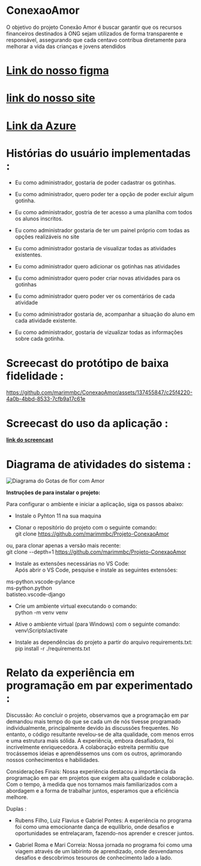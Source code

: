 # ConexaoAmor
O objetivo do projeto Conexão Amor é buscar garantir que os recursos financeiros destinados à ONG sejam utilizados de forma transparente e responsável, assegurando que cada centavo contribua diretamente para melhorar a vida das crianças e jovens atendidos

# [**Link do nosso figma**](https://www.figma.com/file/fbAR53lQXr4R9CuxluJzaL/Conex%C3%A3o-Amor?type=design&node-id=27%3A2&mode=design&t=pGFmNzrnC3WqM2iN-1)

# [**link do nosso site**]( https://sites.google.com/d/1Pf6pIF0atpqDlYzBQ04sX6xtU55tSJTr/p/1mC4Bqec337k5lh6HlCIpFvn3Sd-2scxr/edit)

# [**Link da Azure**](https://conexaoamor.azurewebsites.net/)

# Histórias do usuário implementadas :

- Eu como administrador, gostaria de poder cadastrar os gotinhas.

- Eu como administrador, quero poder ter a opção de poder excluir algum gotinha.

- Eu como administrador, gostria de ter acesso a uma planilha com todos os alunos inscritos.

- Eu como administrador gostaria de ter um painel próprio com todas as opções realizáveis no site

- Eu como administrador gostaria de visualizar todas as atividades existentes.

- Eu como administrador quero adicionar os gotinhas nas atividades

- Eu como administrador quero poder criar novas atividades para os gotinhas

- Eu como administrador quero poder ver os comentários de cada atividade

- Eu como administrador gostaria de, acompanhar a situação do aluno em cada atividade existente.

- Eu como administrador, gostaria de vizualizar todas as informações sobre cada gotinha. 
   

# Screecast do protótipo de baixa fidelidade : 

https://github.com/marimmbc/ConexaoAmor/assets/137455847/c25f4220-4a0b-4bbd-8533-7cfb9a17c61e

# Screecast do uso da aplicação : <br/>
[**link do screencast**]( https://drive.google.com/file/d/1CwXIQ8sXfZe65JT-h3E8X9ZTJ8Ghb0ag/view?usp=sharing) <br/>

# Diagrama de atividades do sistema :

![Diagrama do Gotas de flor com Amor](https://github.com/marimmbc/Projeto-ConexaoAmor/assets/137455847/4fe7762e-1c7e-45aa-9a8b-2adaccdf1d48)


**Instruções de para instalar o projeto:**

Para configurar o ambiente e iniciar a aplicação, siga os passos abaixo:<br/>

- Instale o Pyhton 11 na sua maquina<br/>

- Clonar o repositório do projeto com o seguinte comando:<br/>
git clone https://github.com/marimmbc/Projeto-ConexaoAmor

ou, para clonar apenas a versão mais recente:<br/>
git clone --depth=1 https://github.com/marimmbc/Projeto-ConexaoAmor

- Instale as extensões necessárias no VS Code:<br/>
Após abrir o VS Code, pesquise e instale as seguintes extensões:<br/>

ms-python.vscode-pylance<br/>
ms-python.python<br/>
batisteo.vscode-django<br/>

- Crie um ambiente virtual executando o comando:<br/>
python -m venv venv

- Ative o ambiente virtual (para Windows) com o seguinte comando:<br/>
venv\Scripts\activate

- Instale as dependências do projeto a partir do arquivo requirements.txt:<br/>
pip install -r ./requirements.txt

# Relato da experiência em programação em par experimentado :

Discussão: Ao concluir o projeto, observamos que a programação em par demandou mais tempo do que se cada um de nós tivesse programado individualmente, principalmente devido às discussões frequentes. No entanto, o código resultante revelou-se de alta qualidade, com menos erros e uma estrutura mais sólida. A experiência, embora desafiadora, foi incrivelmente enriquecedora. A colaboração estreita permitiu que trocássemos ideias e aprendêssemos uns com os outros, aprimorando nossos conhecimentos e habilidades.

Considerações Finais: Nossa experiência destacou a importância da programação em par em projetos que exigem alta qualidade e colaboração. Com o tempo, à medida que nos tornamos mais familiarizados com a abordagem e a forma de trabalhar juntos, esperamos que a eficiência melhore. 

Duplas :

- Rubens Filho, Luiz Flavius e Gabriel Pontes: A experiência no programa foi como uma emocionante dança de equilíbrio, onde desafios e oportunidades se entrelaçaram, fazendo-nos aprender e crescer juntos.
  
- Gabriel Roma e Mari Correia: Nossa jornada no programa foi como uma viagem através de um labirinto de aprendizado, onde desvendamos desafios e descobrimos tesouros de conhecimento lado a lado.
